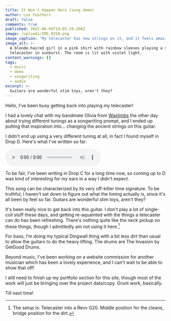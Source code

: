 ```yaml
---
title: It Won't Happen Here (song demo)
author: Lex Feathers
draft: false
comments: true
published: 2025-06-04T19:05:29.206Z
image: /uploads/IMG_0258.png
image_caption: 'My telecaster has new strings on it, and it feels amazing'
image_alt: >-
  A blonde-haired girl in a pink shirt with rainbow sleeves playing a squier
  telecaster in sunburst. The room is lit with violet light.
content_warnings: []
tags:
  - music
  - demo
  - songwriting
  - audio
excerpt: >-
  Guitars are wonderful stim toys, aren't they?
---
```

Hello, I've been busy getting back into playing my telecaster! 

I had a lovely chat with my bandmate Olivia from [Waxlimbs](https://waxlimbs.com) the other day about trying different tunings as a songwriting prompt, and I ended up putting that inspiration into... changing the ancient strings on this guitar. 

I didn't end up using a very different tuning at all, in fact I found myself in Drop D. Here's what I've written so far:

<audio src="/uploads/it-won't-happen-here_v3.mp3" controls></audio>

<aside>To be fair, I've been writing in Drop C for a long time now, so coming up to D was kind of interesting for my ears in a way I didn't expect.</aside>

This song can be characterized by its very off-kilter time signature. To be truthful, I haven't sat down to figure out what the timing actually is, since it's all been by feel so far. Guitars are wonderful stim toys, aren't they?

It's been really nice to get back into this guitar. I don't play a lot of single-coil stuff these days, and getting re-aquainted with the things a telecaster can do has been refreshing. There's nothing quite like the neck pickup on these things, though I admittedly am not using it here.[^1]

For bass, I'm doing my typical Dingwall thing with a bit less dirt than usual to allow the guitars to do the heavy lifting. The drums are The Invasion by GetGood Drums.

Beyond music, I've been working on a website commission for another musician which has been a lovely experience, and I can't wait to be able to show that off! 

I still need to finish up my portfolio section for this site, though most of the work will just be bringing over the project data/copy. Grunt work, basically. 

Till next time!

[^1]: The setup is: Telecaster into a Revv G20. Middle position for the cleans, bridge position for the dirt.
